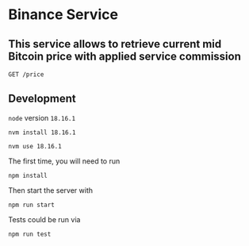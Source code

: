 # Binance Service

## This service allows to retrieve current mid Bitcoin price with applied service commission

`GET /price`

## Development

`node` version `18.16.1`

```
nvm install 18.16.1
```

```
nvm use 18.16.1
```

The first time, you will need to run

```
npm install
```

Then start the server with

```
npm run start
```

Tests could be run via

```
npm run test
```
